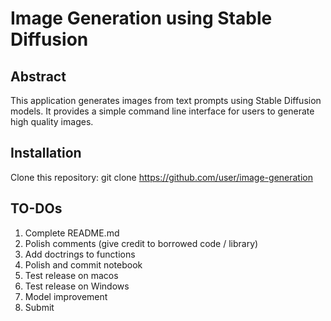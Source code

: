 # Image Generation using Stable Diffusion

## Abstract

This application generates images from text prompts using Stable Diffusion models. It provides a simple command line interface for users to generate high quality images. 

## Installation 

Clone this repository: git clone https://github.com/user/image-generation

## TO-DOs

1. Complete README.md
2. Polish comments (give credit to borrowed code / library)
3. Add doctrings to functions
4. Polish and commit notebook
5. Test release on macos
6. Test release on Windows
7. Model improvement
8. Submit
